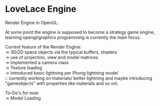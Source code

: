 
# LoveLace Engine

Render Engine in OpenGL. 

At some point the engine is supposed to become a strategy game engine, learning opengl/graphics programming is currently the main focus.


Current feature of the Render Engine:\
-> 3D/2D space objects via the typical buffers, shaders\
-> use of projection, view and model matrices\
-> implemented a camera class\
-> Texture loading\
-> Introduced basic lightning per Phong lightning model\
:: currently working on materials/ better lightning and maybe introducing "gameobjects" with properties like materials and so on\

To-Do's for now:\
-> Model Loading


